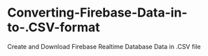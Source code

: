 # Converting-Firebase-Data-in-to-.CSV-format
Create and Download Firebase Realtime Database Data in .CSV file 
